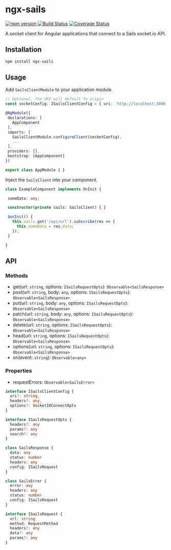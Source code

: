 # ngx-sails

[![npm version](https://badge.fury.io/js/ngx-sails.svg)](https://badge.fury.io/js/ngx-sails)
[![Build Status](https://travis-ci.org/brandom/ngx-sails.svg?branch=master)](https://travis-ci.org/brandom/ngx-sails)
[![Coverage Status](https://coveralls.io/repos/github/brandom/ngx-sails/badge.svg?branch=master&cacheBuster=1)](https://coveralls.io/github/brandom/ngx-sails?branch=master)

A socket client for Angular applications that connect to a Sails socket.io API.

## Installation

 ```bash
 npm install ngx-sails
 ```

## Usage

Add `SailsClientModule` to your application module.

 ```ts
 // Optional, the URI will default to origin
const socketConfig: ISailsClientConfig = { uri: 'http://localhost:3000' };

@NgModule({
  declarations: [
    AppComponent
  ],
  imports: [
    SailsClientModule.configureClient(socketConfig),
    ...
  ],
  providers: [],
  bootstrap: [AppComponent]
})

export class AppModule { }
 ```

 Inject the `SailsClient` into your component.

 ```ts
class ExampleComponent implements OnInit {

  someData: any;

  constructor(private sails: SailsClient) { }

  $onInit() {
    this.sails.get('/api/url').subscribe(res => {
      this.someData = res.data;
    });
  }

}
 ```

## API

### Methods

* get(url: `string`, options: `ISailsRequestOpts`): `Observable<SailsResponse>`
* post(url: `string`, body: `any`, options: `ISailsRequestOpts`): `Observable<SailsResponse>`
* put(url: `string`, body: `any`, options: `ISailsRequestOpts`): `Observable<SailsResponse>`
* patch(url: `string`, body: `any`, options: `ISailsRequestOpts`): `Observable<SailsResponse>`
* delete(url: `string`, options: `ISailsRequestOpts`): `Observable<SailsResponse>`
* head(url: `string`, options: `ISailsRequestOpts`): `Observable<SailsResponse>`
* options(url: `string`, options: `ISailsRequestOpts`): `Observable<SailsResponse>`
* on(event: `string`): `Observable<any>`

### Properties

* requestErrors: `Observable<SailsError>`

```ts
interface ISailsClientConfig {
  uri?: string,
  headers?: any,
  options?: SocketIOConnectOpts
}

interface ISailsRequestOpts {
  headers?: any
  params?: any
  search?: any
}

class SailsResponse {
  data: any
  status: number
  headers: any
  config: ISailsRequest
}

class SailsError {
  error: any
  headers: any
  status: number
  config: ISailsRequest
}

interface ISailsRequest {
  url: string
  method: RequestMethod
  headers?: any
  data?: any
  params?: any
}
```
